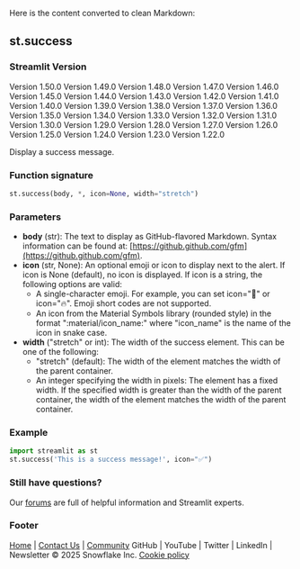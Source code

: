 Here is the content converted to clean Markdown:

## st.success
### Streamlit Version
Version 1.50.0
Version 1.49.0
Version 1.48.0
Version 1.47.0
Version 1.46.0
Version 1.45.0
Version 1.44.0
Version 1.43.0
Version 1.42.0
Version 1.41.0
Version 1.40.0
Version 1.39.0
Version 1.38.0
Version 1.37.0
Version 1.36.0
Version 1.35.0
Version 1.34.0
Version 1.33.0
Version 1.32.0
Version 1.31.0
Version 1.30.0
Version 1.29.0
Version 1.28.0
Version 1.27.0
Version 1.26.0
Version 1.25.0
Version 1.24.0
Version 1.23.0
Version 1.22.0

Display a success message.

### Function signature
```python
st.success(body, *, icon=None, width="stretch")
```

### Parameters
* **body** (str): The text to display as GitHub-flavored Markdown. Syntax information can be found at: [https://github.github.com/gfm](https://github.github.com/gfm).
* **icon** (str, None): An optional emoji or icon to display next to the alert. If icon is None (default), no icon is displayed. If icon is a string, the following options are valid:
	+ A single-character emoji. For example, you can set icon="🚨" or icon="🔥". Emoji short codes are not supported.
	+ An icon from the Material Symbols library (rounded style) in the format ":material/icon_name:" where "icon_name" is the name of the icon in snake case.
* **width** ("stretch" or int): The width of the success element. This can be one of the following:
	+ "stretch" (default): The width of the element matches the width of the parent container.
	+ An integer specifying the width in pixels: The element has a fixed width. If the specified width is greater than the width of the parent container, the width of the element matches the width of the parent container.

### Example
```python
import streamlit as st
st.success('This is a success message!', icon="✅")
```

### Still have questions?
Our [forums](https://discuss.streamlit.io) are full of helpful information and Streamlit experts.

### Footer
[Home](/) | [Contact Us](mailto:hello@streamlit.io?subject=Contact%20from%20documentation%20) | [Community](https://discuss.streamlit.io)
GitHub | YouTube | Twitter | LinkedIn | Newsletter
© 2025 Snowflake Inc. [Cookie policy](/)